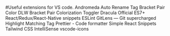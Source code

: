 <!-- @format -->

#Useful extensions for VS code.
Andromeda
Auto Rename Tag
Bracket Pair Color DLW
Bracket Pair Colorization Toggler
Dracula Official
ES7+ React/Redux/React-Native snippets
ESLint
GitLens — Git supercharged
Highlight Matching Tag
Prettier - Code formatter
Simple React Snippets
Tailwind CSS IntelliSense
vscode-icons
